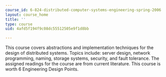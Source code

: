 ```yaml
---
course_id: 6-824-distributed-computer-systems-engineering-spring-2006
layout: course_home
title: ''
type: course
uid: 4afd5f194f9c08dc55512505e9f1d8bb

---
```

This course covers abstractions and implementation techniques for the design of distributed systems. Topics include: server design, network programming, naming, storage systems, security, and fault tolerance. The assigned readings for the course are from current literature. This course is worth 6 Engineering Design Points.
